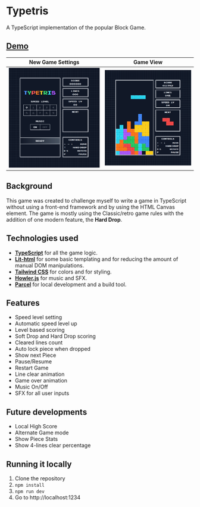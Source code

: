 # Typetris

A TypeScript implementation of the popular Block Game.

## [Demo](https://vincentvanbreugel.github.io/typetris/dist)

New Game Settings             |  Game View
:-------------------------:|:-------------------------:
![Start New Game](https://github.com/vincentvanbreugel/typetris/blob/main/public/typetris-start-new-game.png?raw=true "Start New Game")  |  ![Game View](https://github.com/vincentvanbreugel/typetris/blob/main/public/typetris-game-view.png?raw=true "Game View")

## Background

This game was created to challenge myself to write a game in TypeScript without using a front-end framework and by using the HTML Canvas element. The game is mostly using the Classic/retro game rules with the addition of one modern feature, the **Hard Drop**.

## Technologies used

* **[TypeScript](https://www.typescriptlang.org/)** for all the game logic. 
* **[Lit-html](https://lit.dev/docs/libraries/standalone-templates)** for some basic templating and for reducing the amount of manual DOM manipulations.
* **[Tailwind CSS](https://tailwindcss.com)** for colors and for styling.
* **[Howler.js](https://howlerjs.com/)** for music and SFX.
* **[Parcel](https://parceljs.org/)** for local development and a build tool.

## Features

* Speed level setting
* Automatic speed level up
* Level based scoring
* Soft Drop and Hard Drop scoring
* Cleared lines count
* Auto lock piece when dropped
* Show next Piece
* Pause/Resume
* Restart Game
* Line clear animation
* Game over animation
* Music On/Off
* SFX for all user inputs

## Future developments

* Local High Score
* Alternate Game mode
* Show Piece Stats
* Show 4-lines clear percentage

## Running it locally

1. Clone the repository
2. ```npm install```
3. ```npm run dev```
4. Go to http://localhost:1234
